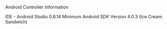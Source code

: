 Android Controller Information

IDE - Android Studio 0.8.14
Minimum Android SDK Version 4.0.3 (Ice Cream Sandwich)